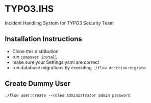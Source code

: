 # TYPO3.IHS

Incident Handling System for TYPO3 Security Team

## Installation Instructions

* Clone this distribution
* run `composer install`
* make sure your Settings.yaml are correct
* run database migrations by executing `./flow doctrine:migrate`


## Create Dummy User

`./flow user:create --roles Administrator admin password`